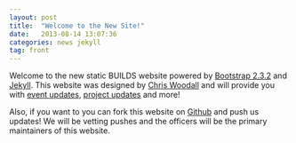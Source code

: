 ```yaml
---
layout: post
title:  "Welcome to the New Site!"
date:   2013-08-14 13:07:36
categories: news jekyll
tag: front
---
```


Welcome to the new static BUILDS website powered by [Bootstrap 2.3.2][bootstrap] and [Jekyll][jekyll]. This website was designed by [Chris Woodall][cwoodall] and will provide you with [event updates][events], [project updates](/news) and more!

Also, if you want to you can fork this website on [Github][gh-page] and push us updates! We will be vetting pushes and the officers will be the primary maintainers of this website.

<!-- more -->

[bootstrap]: https://getboostrap.com/2.3.2
[jekyll]:    http://jekyllrb.com
[cwoodall]: http://cjwoodall.com
[events]: /events
[gh-page]: #gh